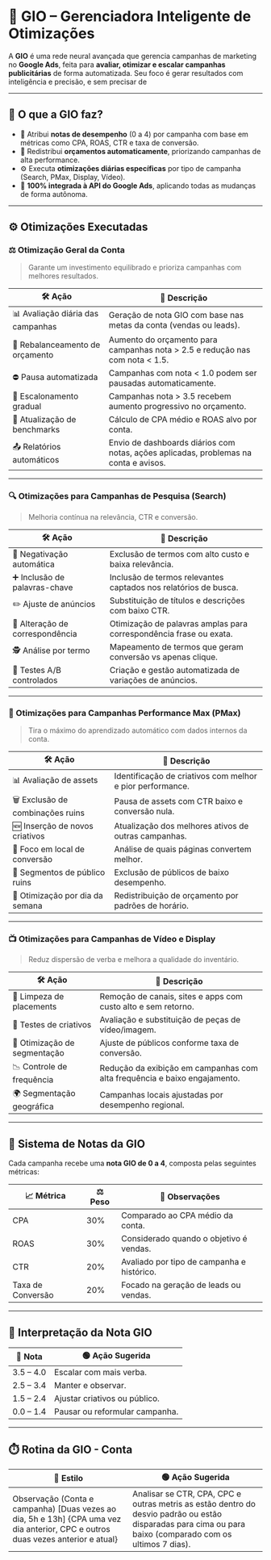 # 🤖 GIO – Gerenciadora Inteligente de Otimizações

A **GIO** é uma rede neural avançada que gerencia campanhas de marketing no **Google Ads**, feita para **avaliar, otimizar e escalar campanhas publicitárias** de forma automatizada. Seu foco é gerar resultados com inteligência e precisão, e sem precisar de 

---

## 🧠 O que a GIO faz?

- 🧮 Atribui **notas de desempenho** (0 a 4) por campanha com base em métricas como CPA, ROAS, CTR e taxa de conversão.
- 🔁 Redistribui **orçamentos automaticamente**, priorizando campanhas de alta performance.
- ⚙️ Executa **otimizações diárias específicas** por tipo de campanha (Search, PMax, Display, Vídeo).
- 🔗 **100% integrada à API do Google Ads**, aplicando todas as mudanças de forma autônoma.

---

## ⚙️ Otimizações Executadas

### ⚖️ Otimização Geral da Conta

> Garante um investimento equilibrado e prioriza campanhas com melhores resultados.

| 🛠️ Ação | 💬 Descrição |
|--------|--------------|
| 📊 Avaliação diária das campanhas | Geração de nota GIO com base nas metas da conta (vendas ou leads). |
| 💸 Rebalanceamento de orçamento | Aumento do orçamento para campanhas nota > 2.5 e redução nas com nota < 1.5. |
| ⛔ Pausa automatizada | Campanhas com nota < 1.0 podem ser pausadas automaticamente. |
| 🚀 Escalonamento gradual | Campanhas nota > 3.5 recebem aumento progressivo no orçamento. |
| 🧮 Atualização de benchmarks | Cálculo de CPA médio e ROAS alvo por conta. |
| 📤 Relatórios automáticos | Envio de dashboards diários com notas, ações aplicadas, problemas na conta e avisos. |

---

### 🔍 Otimizações para Campanhas de Pesquisa (Search)

> Melhoria contínua na relevância, CTR e conversão.

| 🛠️ Ação | 💬 Descrição |
|--------|--------------|
| 🚫 Negativação automática | Exclusão de termos com alto custo e baixa relevância. |
| ➕ Inclusão de palavras-chave | Inclusão de termos relevantes captados nos relatórios de busca. |
| ✏️ Ajuste de anúncios | Substituição de títulos e descrições com baixo CTR. |
| 🧭 Alteração de correspondência | Otimização de palavras amplas para correspondência frase ou exata. |
| 🕵️ Análise por termo | Mapeamento de termos que geram conversão vs apenas clique. |
| 🧪 Testes A/B controlados | Criação e gestão automatizada de variações de anúncios. |

---

### 🎯 Otimizações para Campanhas Performance Max (PMax)

> Tira o máximo do aprendizado automático com dados internos da conta.

| 🛠️ Ação | 💬 Descrição |
|--------|--------------|
| 📊 Avaliação de assets | Identificação de criativos com melhor e pior performance. |
| 🗑️ Exclusão de combinações ruins | Pausa de assets com CTR baixo e conversão nula. |
| 🆕 Inserção de novos criativos | Atualização dos melhores ativos de outras campanhas. |
| 📍 Foco em local de conversão | Análise de quais páginas convertem melhor. |
| 🚫 Segmentos de público ruins | Exclusão de públicos de baixo desempenho. |
| 📆 Otimização por dia da semana | Redistribuição de orçamento por padrões de horário. |

---

### 📺 Otimizações para Campanhas de Vídeo e Display

> Reduz dispersão de verba e melhora a qualidade do inventário.

| 🛠️ Ação | 💬 Descrição |
|--------|--------------|
| 🧹 Limpeza de placements | Remoção de canais, sites e apps com custo alto e sem retorno. |
| 🧪 Testes de criativos | Avaliação e substituição de peças de vídeo/imagem. |
| 🧲 Otimização de segmentação | Ajuste de públicos conforme taxa de conversão. |
| 📉 Controle de frequência | Redução da exibição em campanhas com alta frequência e baixo engajamento. |
| 🌍 Segmentação geográfica | Campanhas locais ajustadas por desempenho regional. |

---

## 🧠 Sistema de Notas da GIO

Cada campanha recebe uma **nota GIO de 0 a 4**, composta pelas seguintes métricas:

| 📈 Métrica | ⚖️ Peso | 📝 Observações |
|-----------|---------|----------------|
| CPA | 30% | Comparado ao CPA médio da conta. |
| ROAS | 30% | Considerado quando o objetivo é vendas. |
| CTR | 20% | Avaliado por tipo de campanha e histórico. |
| Taxa de Conversão | 20% | Focado na geração de leads ou vendas. |

---

## 📌 Interpretação da Nota GIO

| 🧠 Nota | 🟢 Ação Sugerida |
|--------|------------------|
| 3.5 – 4.0 | Escalar com mais verba. |
| 2.5 – 3.4 | Manter e observar. |
| 1.5 – 2.4 | Ajustar criativos ou público. |
| 0.0 – 1.4 | Pausar ou reformular campanha. |

---

## ⏱️ Rotina da GIO - Conta

| 👺 Estilo | 🟢 Ação Sugerida |
|--------|------------------|
| Observação (Conta e campanha) [Duas vezes ao dia, 5h e 13h] {CPA uma vez dia anterior, CPC e outros duas vezes anterior e atual} | Analisar se CTR, CPA, CPC e outras metris as estão dentro do desvio padrão ou estão disparadas para cima ou para baixo (comparado com os ultimos 7 dias).
